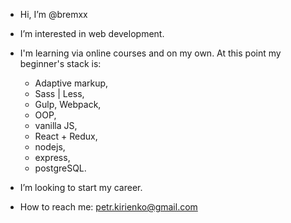 - Hi, I’m @bremxx

- I’m interested in web development.

- I'm learning via online courses and on my own. At this point my beginner's stack is:
    * Adaptive markup,
    * Sass | Less,
    * Gulp, Webpack,
    * OOP,
    * vanilla JS,
    * React + Redux,
    * nodejs,
    * express,
    * postgreSQL.

- I’m looking to start my career.

- How to reach me: petr.kirienko@gmail.com

<!---
bremxx/bremxx is a ✨ special ✨ repository because its `README.md` (this file) appears on your GitHub profile.
You can click the Preview link to take a look at your changes.
--->
